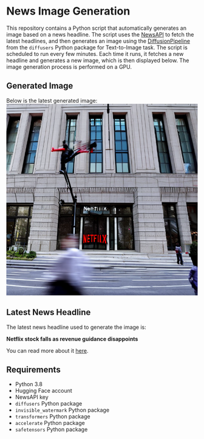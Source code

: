 # News Image Generation
This repository contains a Python script that automatically generates an image based on a news headline. The script uses the [NewsAPI](https://newsapi.org/) to fetch the latest headlines, and then generates an image using the [DiffusionPipeline](https://github.com/huggingface/diffusers) from the `diffusers` Python package for Text-to-Image task.
The script is scheduled to run every few minutes. Each time it runs, it fetches a new headline and generates a new image, which is then displayed below. The image generation process is performed on a GPU.

## Generated Image
Below is the latest generated image:
![Generated Image](image.png)

## Latest News Headline
The latest news headline used to generate the image is:

**Netflix stock falls as revenue guidance disappoints**

You can read more about it [here](https://news.google.com/rss/articles/CBMiYWh0dHBzOi8vZmluYW5jZS55YWhvby5jb20vbmV3cy9uZXRmbGl4LXN0b2NrLWZhbGxzLWFzLXJldmVudWUtZ3VpZGFuY2UtZGlzYXBwb2ludHMtMjAwNjM4OTAwLmh0bWzSAQA?oc=5).

## Requirements
- Python 3.8
- Hugging Face account
- NewsAPI key
- `diffusers` Python package
- `invisible_watermark` Python package
- `transformers` Python package
- `accelerate` Python package
- `safetensors` Python package
